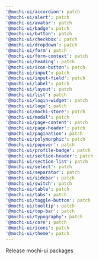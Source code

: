 ```yaml
---
'@mochi-ui/accordion': patch
'@mochi-ui/alert': patch
'@mochi-ui/avatar': patch
'@mochi-ui/badge': patch
'@mochi-ui/button': patch
'@mochi-ui/checkbox': patch
'@mochi-ui/dropdown': patch
'@mochi-ui/form': patch
'@mochi-ui/form-context': patch
'@mochi-ui/heading': patch
'@mochi-ui/icon-button': patch
'@mochi-ui/input': patch
'@mochi-ui/input-field': patch
'@mochi-ui/label': patch
'@mochi-ui/layout': patch
'@mochi-ui/list': patch
'@mochi-ui/login-widget': patch
'@mochi-ui/logo': patch
'@mochi-ui/mochi-store': patch
'@mochi-ui/modal': patch
'@mochi-ui/page-content': patch
'@mochi-ui/page-header': patch
'@mochi-ui/pagination': patch
'@mochi-ui/polymorphic': patch
'@mochi-ui/popover': patch
'@mochi-ui/profile-badge': patch
'@mochi-ui/section-header': patch
'@mochi-ui/section-list': patch
'@mochi-ui/select': patch
'@mochi-ui/separator': patch
'@mochi-ui/sidebar': patch
'@mochi-ui/switch': patch
'@mochi-ui/table': patch
'@mochi-ui/tabs': patch
'@mochi-ui/toggle-button': patch
'@mochi-ui/tooltip': patch
'@mochi-ui/top-bar': patch
'@mochi-ui/typography': patch
'@mochi-ui/core': patch
'@mochi-ui/icons': patch
'@mochi-ui/theme': patch
---
```


Release mochi-ui packages
